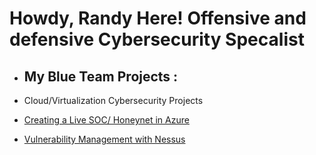 <h1>Howdy, Randy Here! Offensive and defensive Cybersecurity Specalist <br/></a></h1>

- <h2> My Blue Team Projects :</h2>

  <li>Cloud/Virtualization Cybersecurity Projects</li>
 
- [Creating a Live SOC/ Honeynet in Azure](https://github.com/RandyGeorgeRKG/-Blue-Cloud-Soc)


  
- [Vulnerability Management with Nessus](https://github.com/RandyGeorgeRKG/Vulnerability-Management-)





